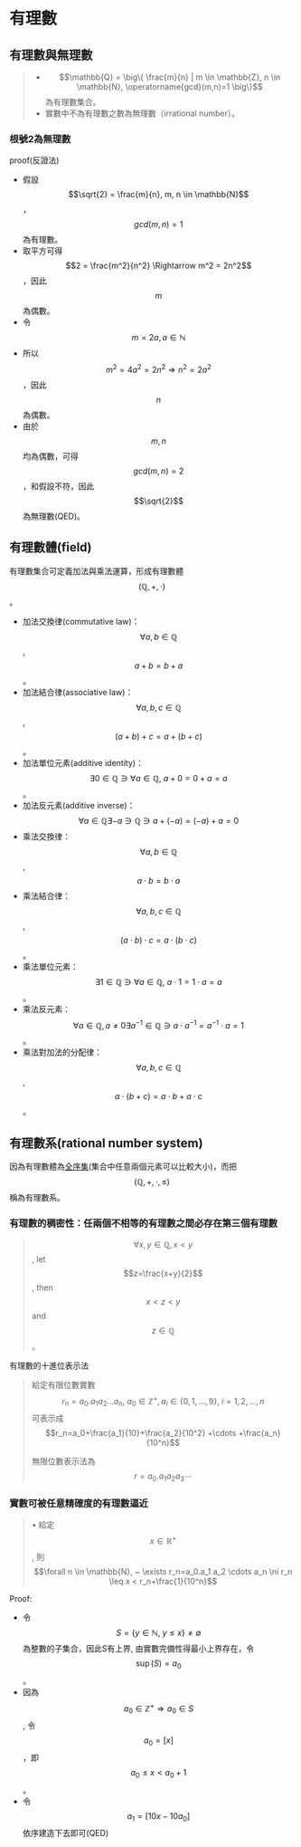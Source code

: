 # 有理數

## 有理數與無理數

> * $$\mathbb{Q} = \big\{ \frac{m}{n} | m \in \mathbb{Z}, n \in \mathbb{N}, \operatorname{gcd}(m,n)=1 \big\}$$為有理數集合。
> * 實數中不為有理數之數為無理數（irrational number）。

### 根號2為無理數

proof(反證法)

* 假設$$\sqrt{2} = \frac{m}{n}, m, n \in \mathbb{N}$$，$$gcd(m,n)=1$$為有理數。
* 取平方可得  $$2 = \frac{m^2}{n^2} \Rightarrow m^2 = 2n^2$$，因此$$m$$為偶數。
* 令$$m = 2a, a \in \mathbb{N}$$
* 所以$$m^2 = 4a^2 = 2n^2 \Rightarrow n^2 = 2a^2$$，因此$$n$$為偶數。
* 由於$$m,n$$均為偶數，可得$$gcd(m,n)=2$$，和假設不符，因此$$\sqrt{2}$$為無理數(QED)。

## 有理數體(field)

有理數集合可定義加法與乘法運算，形成有理數體$$(\mathbb{Q}, +, \cdot)$$。

* 加法交換律(commutative law)：$$\forall a,b \in \mathbb{Q}$$, $$a+b=b+a$$。
* 加法結合律(associative law)：$$\forall a,b,c \in \mathbb{Q}$$, $$(a+b)+c=a+(b+c)$$。
* 加法單位元素(additive identity)：$$\exists 0 \in \mathbb{Q} \ni \forall a \in \mathbb{Q},\ a+0=0+a=a$$。
* 加法反元素(additive inverse)：$$\forall a \in \mathbb{Q} \exists -a \ni \mathbb{Q} \ni a+(-a) = (-a)+a=0$$
* 乘法交換律：$$\forall a,b \in \mathbb{Q}$$, $$a \cdot b = b \cdot a$$
* 乘法結合律：$$\forall a,b,c \in \mathbb{Q}$$, $$(a \cdot b) \cdot c=a \cdot (b \cdot c)$$。
* 乘法單位元素：$$\exists 1 \in \mathbb{Q} \ni \forall a \in \mathbb{Q},\ a\cdot 1 = 1 \cdot a = a$$。
* 乘法反元素：$$\forall a \in \mathbb{Q}, a \neq 0 \exists a^{-1} \in \mathbb{Q} \ni a \cdot a^{-1} = a^{-1} \cdot a = 1$$。
* 乘法對加法的分配律：$$\forall a,b,c \in \mathbb{Q}$$, $$a \cdot (b+c)=a\cdot b + a \cdot c$$。

## 有理數系(rational number system)

因為有理數體為[全序集](partial-total-order-set.md#quan-xu-ji-total-order-set)(集合中任意兩個元素可以比較大小)，而把$$(\mathbb{Q}, + , \cdot, \leq)$$稱為有理數系。

### 有理數的稠密性：任兩個不相等的有理數之間必存在第三個有理數

> $$\forall x,y \in \mathbb{Q}, x < y$$, let $$z=\frac{x+y}{2}$$, then $$x < z < y$$ and $$z \in \mathbb{Q}$$。

有理數的十進位表示法


> 給定有限位數實數$$r_n=a_0.a_1 a_2\ldots a_n, ~ a_0 \in \mathbb{Z}^{+}, a_i \in \{0,1,\ldots, 9\}, ~ i=1,2,\ldots, n$$可表示成$$r_n=a_0+\frac{a_1}{10}+\frac{a_2}{10^2} +\cdots +\frac{a_n}{10^n}$$&#x20;
>
> 無限位數表示法為$$r=a_0.a_1 a_2 a_3\cdots$$

### 實數可被任意精確度的有理數逼近

> • 給定$$x \in \mathbb{R}^+$$, 則$$\forall n \in \mathbb{N}, ~ \exists r_n=a_0.a_1 a_2 \cdots a_n \ni r_n \leq x < r_n+\frac{1}{10^n}$$

Proof:

* 令$$S=\{y \in \mathbb{N}, ~y\leq x\}\neq \emptyset$$ 為整數的子集合，因此S有上界, 由實數完備性得最小上界存在，令$$\sup(⁡S)=a_0$$。
* 因為$$a_0 \in \mathbb{Z}^+ \Rightarrow a_0 \in S$$, 令$$a_0=[x]$$  ，即$$a_0 \leq x<a_0+1$$。
* 令$$a_1=[10x−10a_0 ]$$  依序建造下去即可(QED)